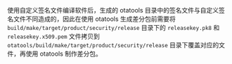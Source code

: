 使用自定义签名文件编译软件后，生成的 otatools 目录中的签名文件与自定义签名文件不同造成的，因此在使用 otatools 生成差分包前需要将 `build/make/target/product/security/release` 目录下的 `releasekey.pk8` 和 `releasekey.x509.pem` 文件拷贝到 `otatools/build/make/target/product/security/release` 目录下覆盖对应的文件，再使用 otatools 制作差分包。

